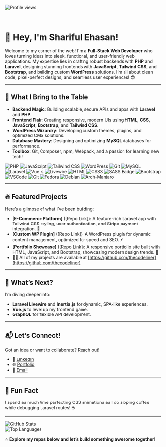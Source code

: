 
![Profile views](https://komarev.com/ghpvc/?username=thecodeliner&color=red)

<br/>

# 🌟 Hey, I'm Shariful Ehasan!  

Welcome to my corner of the web! I'm a **Full-Stack Web Developer** who loves turning ideas into sleek, functional, and user-friendly web applications. My expertise lies in crafting robust backends with **PHP** and **Laravel**, designing stunning frontends with **JavaScript**, **Tailwind CSS**, and **Bootstrap**, and building custom **WordPress** solutions. I’m all about clean code, pixel-perfect designs, and seamless user experiences! 😎

---

## 🚀 What I Bring to the Table  

- **Backend Magic**: Building scalable, secure APIs and apps with **Laravel** and **PHP**.  
- **Frontend Flair**: Creating responsive, modern UIs using **HTML**, **CSS**, **JavaScript**, **Bootstrap**, and **Tailwind CSS**.  
- **WordPress Wizardry**: Developing custom themes, plugins, and optimized CMS solutions.  
- **Database Mastery**: Designing and optimizing **MySQL** databases for performance.  
- **Toolbox**: Git, Composer, npm, Webpack, and a passion for learning new tech!  

![PHP](https://img.shields.io/badge/PHP-777BB4?logo=php&logoColor=white&style=flat-square) ![JavaScript](https://img.shields.io/badge/JavaScript-F7DF1E?logo=javascript&logoColor=black&style=flat-square) ![Tailwind CSS](https://img.shields.io/badge/Tailwind_CSS-38B2AC?logo=tailwind-css&logoColor=white&style=flat-square) ![WordPress](https://img.shields.io/badge/WordPress-21759B?logo=wordpress&logoColor=white&style=flat-square) ![Git](https://img.shields.io/badge/Git-F05032?style=flat-square&logo=git&logoColor=white) 
![MySQL](https://img.shields.io/badge/mysql-mysql?style=flat-square&logo=mysql&logoColor=%23fff&labelColor=%23DD8A00&color=%2312618F)
![Laravel](https://img.shields.io/badge/laravel-Laravel?style=flat-square&logo=laravel&logoColor=%23fff&labelColor=%23ca3226&color=%23ED2E03)
![Vue.js](https://img.shields.io/badge/vue.js-vuejs?style=flat-square&logo=vuedotjs&logoColor=%233FB27F&labelColor=%23000&color=%233FB27F)
![Livewire](https://img.shields.io/badge/livewire-livewire?style=flat-square&logo=livewire&logoColor=%23FB70A9&labelColor=%23000&color=%23FB70A9)
![HTML](https://img.shields.io/badge/HTML5-E34F26?style=flat-square&logo=html5&logoColor=white)
![CSS3](https://img.shields.io/badge/CSS3-1572B6?style=flat-square&logo=css3&logoColor=white)
![SASS Badge](https://img.shields.io/badge/Sass-CC6699?style=flat-square&logo=sass&logoColor=white)
![Bootstrap](https://img.shields.io/badge/Bootstrap-563D7C?style=flat-square&logo=bootstrap&logoColor=white)
![VSCode](https://img.shields.io/badge/Visual_Studio-0078d7?style=flat-square&logo=visual%20studio&logoColor=white)
![Git](https://img.shields.io/badge/Git-F05032?style=flat-square&logo=git&logoColor=white)
![Fedora](https://img.shields.io/badge/fedora-Fedora?style=flat-square&logo=fedora&logoColor=%23fff&labelColor=%23478AC8&color=%234F9CD6)
![Debian](https://img.shields.io/badge/debian-debian?style=flat-square&logo=debian&logoColor=%23fff&labelColor=%239f2b21&color=%23D0074E)
![Arch-Manjaro](https://img.shields.io/badge/manjaro-manjaro?style=flat-square&logo=manjaro&logoColor=%23fff&labelColor=%231c8d75&color=%2335BFA4)

---

## 🔥 Featured Projects  

Here’s a glimpse of what I’ve been building:  

- **[E-Commerce Platform]** ([Repo Link]): A feature-rich Laravel app with Tailwind CSS styling, user authentication, and Stripe payment integration. 🛒  
- **[Custom WP Plugin]** ([Repo Link]): A WordPress plugin for dynamic content management, optimized for speed and SEO. ⚡  
- **[Portfolio Showcase]** ([Repo Link]): A responsive portfolio site built with HTML, JavaScript, and Bootstrap, showcasing modern design trends. 🎨  
- 👨‍💻 All of my projects are available at [https://github.com/thecodeliner](https://github.com/thecodeliner)
---

## 🌱 What’s Next?  

I’m diving deeper into:  
- **Laravel Livewire** and **Inertia.js** for dynamic, SPA-like experiences.  
- **Vue.js** to level up my frontend game.  
- **GraphQL** for flexible API development.  

---

## 📬 Let’s Connect!  

Got an idea or want to collaborate? Reach out!  
- 💼 [LinkedIn](https://linkedin.com/in/your-profile)  
- 🌐 [Portfolio](https://your-portfolio.com)  
- 📧 [Email](mailto:your-email@example.com)  

---

## 🎉 Fun Fact  

I spend as much time perfecting CSS animations as I do sipping coffee while debugging Laravel routes! ☕  

---

![GitHub Stats](https://github-readme-stats.vercel.app/api?username=thecodeliner&show_icons=true&theme=radical)  
![Top Languages](https://github-readme-stats.vercel.app/api/top-langs/?username=thecodeliner&layout=compact&theme=radical)  

⭐ **Explore my repos below and let’s build something awesome together!**

<!-- ## Best Repo - -->


